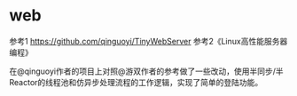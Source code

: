 # web

参考1 https://github.com/qinguoyi/TinyWebServer
参考2《Linux高性能服务器编程》

在@qinguoyi作者的项目上对照@游双作者的参考做了一些改动，使用半同步/半Reactor的线程池和仿异步处理流程的工作逻辑，实现了简单的登陆功能。
